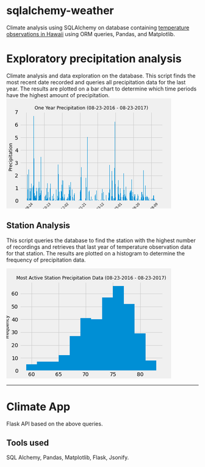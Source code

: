 # sqlalchemy-weather

Climate analysis using SQLAlchemy on database containing [temperature observations in Hawaii](Resources/hawaii.sqlite) using ORM queries, Pandas, and Matplotlib.

# Exploratory precipitation analysis

Climate analysis and data exploration on the database. This script finds the most recent date recorded and queries all precipitation data for the last year. The results are plotted on a bar chart to determine which time periods have the highest amount of precipitation. 
![precipitation](Images/precipitation.png)

## Station Analysis

This script queries the database to find the station with the highest number of recordings and retrieves that last year of temperature observation data for that station. The results are plotted on a histogram to determine the frequency of precipitation data. 

![station-histogram](Images/most_active.png)

- - -

# Climate App

Flask API based on the above queries. 

## Tools used
SQL Alchemy, Pandas, Matplotlib, Flask, Jsonify.